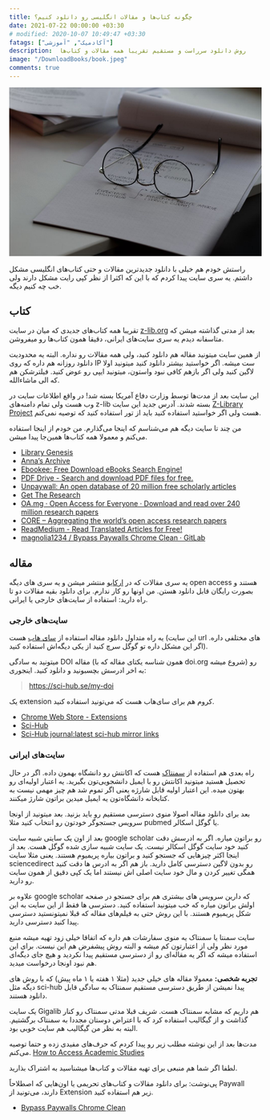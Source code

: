 ```yaml
---
title: چگونه کتاب‌ها و مقالات انگلیسی رو دانلود کنیم؟ 
date: 2021-07-22 00:00:00 +03:30
# modified: 2020-10-07 10:49:47 +03:30
fatags: ["آکادمیک", "آموزشی"]
description:  روش دانلود سرراست و مستقیم تقریبا همه مقالات و کتاب‌ها
image: "/DownloadBooks/book.jpeg"
comments: true
---
```



![](book.jpeg)

راستش خودم هم خیلی با دانلود جدیدترین مقالات و حتی کتاب‌های انگلیسی مشکل داشتم. یه سری سایت پیدا کردم که با این که اکثرا از نظر کپی رایت مشکل دارند ولی خب چه کنیم دیگه. 

## کتاب
تقریبا همه کتاب‌های جدیدی که میان در سایت [z-lib.org](https://z-lib.org/) بعد از مدتی گذاشته میشن که متاسفانه دیدم یه سری سایت‌های ایرانی، دقیقا همون کتاب‌ها رو میفروشن. 

از همین سایت میتونید مقاله هم دانلود کنید، ولی همه مقالات رو نداره. البته یه محدودیت دانلود روزانه هم داره که روی IP ست میشه. اگر خواستید بیشتر دانلود کنید میتونید اولا لاگین کنید ولی اگر بازهم کافی نبود واستون، میتونید ایپی رو عوض کنید. فیلترشکن هم که الی ماشاءالله.

این سایت بعد از مدت‌ها توسط وزارت دفاع آمریکا بسته شد! در واقع اطلاعات سایت در وب هست ولی تمام دامنه‌های z-lib بسته شدند. آدرس جدید این سایت [Z-Library Project](https://singlelogin.me/) هست ولی اگر خواستید استفاده کنید باید از تور استفاده کنید که توصیه نمی‌کنم. 

من چند تا سایت دیگه هم می‌شناسم که اینجا می‌گذارم. من خودم از اینجا استفاده می‌کنم و معمولا همه کتاب‌ها همین‌جا پیدا میشن. 
- [Library Genesis](https://libgen.is/)
- [Anna’s Archive](https://www.annas-archive.org/)
- [Ebookee: Free Download eBooks Search Engine!](https://ebookee.com/)
- [PDF Drive - Search and download PDF files for free.](http://www.pdfdrive.com/)
- [Unpaywall: An open database of 20 million free scholarly articles](https://unpaywall.org/)
- [Get The Research](http://GetTheResearch.org)
- [OA.mg · Open Access for Everyone · Download and read over 240 million research papers](http://OA.mg)
- [CORE – Aggregating the world’s open access research papers](http://core.ac.uk)
- [ReadMedium - Read Translated Articles for Free!](https://readmedium.com)
- [magnolia1234 / Bypass Paywalls Chrome Clean · GitLab](https://gitlab.com/magnolia1234/bypass-paywalls-chrome-clean)
## مقاله
یه سری مقالات که در [ارکایو](https://arxiv.org/) منتشر میشن و یه سری های دیگه open access هستند و بصورت رایگان قابل دانلود هستن. من اونها رو کار ندارم. برای دانلود بقیه مقالات دو تا راه دارید: استفاده از سایت‌های خارجی یا ایرانی. 
### سایت‌های خارجی
یه راه متداول دانلود مقاله استفاده از [سای هاب](https://sci-hub.se/) هست (این سایت url های مختلفی داره. اگر این مشکل داره تو گوگل سرچ کنید از یکی دیگه‌اش استفاده کنید).

میتونید به سادگی DOI مقاله (همون شناسه یکتای مقاله که با doi.org شروع میشه) رو به اخر ادرسش بچسبونید و دانلود کنید. اینجوری:
> https://sci-hub.se/my-doi

یک extension کروم هم برای سای‌هاب هست که می‌تونید استفاده کنید. 
- [Chrome Web Store - Extensions](https://chrome.google.com/webstore/detail/sci-hub-x-now/gmmnidkpkgiohfdoenhpghbilmeeagjj)
- [Sci-Hub](https://sci-hub.hkvisa.net/)
- [Sci-Hub journal:latest sci-hub mirror links](http://sci-hub.wf)

### سایت‌های ایرانی
راه بعدی هم استفاده از [سمنتاک](https://semanta.ir/) هست که اکانتش رو دانشگاه بهمون داده. اگر در حال تحصیل هستید میتونید اکانتش رو با ایمیل دانشجویی‌تون بگیرید. یه اعتبار اولیه‌ای رو بهتون میده. این اعتبار اولیه قابل شارژه یعنی اگر تموم شد هم چیز مهمی نیست به کتابخانه دانشگاه‌تون یه ایمیل میدین براتون شارژ میکنند.

بعد برای دانلود مقاله اصولا منوی دسترسی مستقیم رو باید بزنید. بعد میتونید از اونجا سرویس جستجوگر خودتون رو انتخاب کنید مثلا pubmed یا گوگل اسکالر.

بعد از اون یک سایتی شبیه سایت google scholar رو براتون میاره. اگر به ادرسش دقت کنید خود سایت گوگل اسکالر نیست. یک سایت شبیه سازی شده گوگل هست. بعد از اینجا اکثر چیزهایی که جستجو کنید و براتون بیاره پریمیوم هستند. یعنی مثلا سایت sciencedirect رو بدون لاگین دسترسی کامل دارید. باز هم اگر به ادرس ها دقت کنید همگی تغییر کردن و مال خود سایت اصلی اش نیستند اما یک کپی دقیق از همون سایت رو دارید.

علاوه بر google scholar که دارین سرویس های بیشتری هم برای جستجو در صفحه اولش براتون میاره که خب میتونید استفاده کنید. دسترسی ها فقط از این سایت به این شکل پریمیوم هستند. با این روش حتی به فیلم‌های مقاله که قبلا نمیتونستید دسترسی پیدا کنید دسترسی دارید.

سایت سمنتا یا سمنتاک یه منوی سفارشات هم داره که اتفاقا خیلی زود تهیه میشه منبع مورد نظر ولی از اعتبارتون کم میشه و البته روش پیشفرض هم این نیست. برای این استفاده میشه که اگر یه مقاله‌ای رو از دسترسی مستقیم پیدا نکردید و هیچ جای دیگه‌ای هم نبود اونجا درخواست میدید.

**تجربه شخصی:** معمولا مقاله های خیلی جدید (مثلا ۱ هفته یا ۱ ماه پیش) که با روش های دیگه مثل sci-hub پیدا نمیشن از طریق دسترسی مستقیم سمنتاک به سادگی قابل دانلود هستند.

یک سایت Gigalib هم داریم که مشابه سمنتاک هست. شریف قبلا مدتی سمنتاک رو کنار گذاشت و از گیگالیب استفاده کرد که با اعتراض دوستان مجددا به سمنتاک برگشتیم. البته به نظر من گیگالیب هم سایت خوبی بود. 

مدت‌ها بعد از این نوشته مطلب زیر رو پیدا کردم که حرف‌های مفیدی زده و حتما توصیه می‌کنم.
[How to Access Academic Studies](https://blog.yaelwrites.com/how-to-bypass-paywalls-to-access-academic-studies/)

لطفا اگر شما هم منبعی برای تهیه مقالات و کتاب‌ها میشناسید به اشتراک بذارید.

پی‌نوشت: برای دانلود مقالات و کتاب‌های تحریمی یا اون‌هایی که اصطلاحاً Paywall دارند، می‌تونید از Extension زیر هم استفاده کنید. 
- [Bypass Paywalls Chrome Clean](https://gitlab.com/magnolia1234/bypass-paywalls-chrome-clean)
